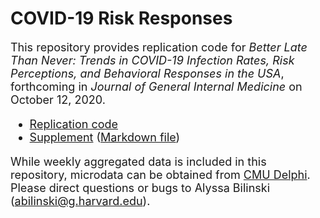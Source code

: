 # COVID-19 Risk Responses

 <font size="4"> This repository provides replication code for <em>Better Late Than Never: Trends in COVID-19 Infection Rates, Risk Perceptions, and Behavioral Responses in the USA</em>, forthcoming in <em>Journal of General Internal Medicine</em> on October 12, 2020. 

- [Replication code]()
- [Supplement]() ([Markdown file]())

While weekly aggregated data is included in this repository, microdata can be obtained from [CMU Delphi](https://cmu-delphi.github.io/delphi-epidata/api/covidcast-signals/fb-survey.html).  Please direct questions or bugs to Alyssa Bilinski ([abilinski@g.harvard.edu](abilinski@g.harvard.edu)).

  </font>